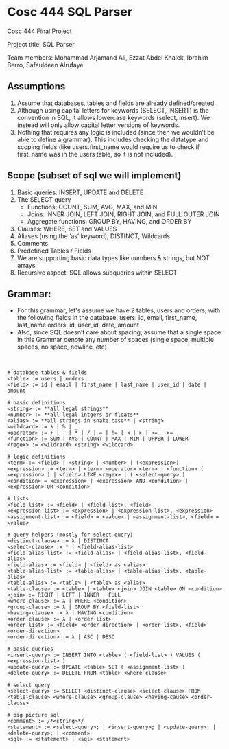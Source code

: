 # Cosc 444 SQL Parser

Cosc 444 Final Project

Project title: SQL Parser

Team members: Mohammad Arjamand Ali, Ezzat Abdel Khalek, Ibrahim Berro, Safauldeen Alrufaye

## Assumptions
1. Assume that databases, tables and fields are already defined/created.
2. Although using capital letters for keywords (SELECT, INSERT) is the convention in SQL, it allows lowercase keywords (select, insert). We instead will only allow capital letter versions of keywords.
3. Nothing that requires any logic is included (since then we wouldn’t be able to define a grammar). This includes checking the datatype and scoping fields (like users.first_name would require us to check if first_name was in the users table, so it is not included).

## Scope (subset of sql we will implement)
1. Basic queries: INSERT, UPDATE and DELETE
2. The SELECT query
    - Functions: COUNT, SUM, AVG, MAX, and MIN
    - Joins:  INNER JOIN, LEFT JOIN, RIGHT JOIN, and FULL OUTER JOIN
    - Aggregate functions: GROUP BY, HAVING, and ORDER BY
3. Clauses: WHERE, SET and VALUES
4. Aliases (using the ‘as’ keyword), DISTINCT, Wildcards
5. Comments
6. Predefined Tables / Fields
7. We are supporting basic data types like numbers & strings, but NOT arrays
8. Recursive aspect: SQL allows subqueries within SELECT

## Grammar:
* For this grammar, let's assume we have 2 tables, users and orders, with the following fields in the database:
users: id, email, first_name, last_name
orders: id, user_id, date, amount
* Also, since SQL doesn’t care about spacing, assume that a single space in this Grammar denote any number of spaces (single space, multiple spaces, no space, newline, etc)

<br>

```
# database tables & fields
<table> := users | orders
<field> := id | email | first_name | last_name | user_id | date | amount

# basic definitions
<string> := **all legal strings**
<number> := **all legal intgers or floats**
<alias> := **all strings in snake case** | <string>
<wildcard> := λ | % | _
<operator> := + | - | * | / | = | != | < | > | <= | >= 
<function> := SUM | AVG | COUNT | MAX | MIN | UPPER | LOWER
<regex> := <wildcard> <string> <wildcard>

# logic definitions
<term> := <field> | <string> | <number> | (<expression>)
<expression> := <term> | <term> <operator> <term> | <function> ( <expression> ) | <field> LIKE <regex> | ( <select-query> )
<condition> = <expression> | <expression> AND <condition> | <expression> OR <condition>

# lists
<field-list> := <field> | <field-list>, <field>
<expression-list> := <expression> | <expression-list>, <expression>
<assignment-list> := <field> = <value> | <assignment-list>, <field> = <value>

# query helpers (mostly for select query)
<distinct-clause> := λ | DISTINCT
<select-clause> := * | <field-alias-list>
<field-alias-list> := <field-alias> | <field-alias-list>, <field-alias>
<field-alias> := <field> | <field> as <alias>
<table-alias-list> := <table-alias> | <table-alias-list>, <table-alias>
<table-alias> := <table> | <table> as <alias>
<table-clause> := <table> | <table> <join> JOIN <table> ON <condition>
<join> := RIGHT | LEFT | INNER | FULL
<where-clause> := λ | WHERE <condition>
<group-clause> := λ | GROUP BY <field-list>
<having-clause> := λ | HAVING <condition>
<order-clause> := λ | <order-list>
<order-list> := <field> <order-direction> | <order-list>, <field> <order-direction>
<order-direction> := λ | ASC | DESC

# basic queries
<insert-query> := INSERT INTO <table> ( <field-list> ) VALUES ( <expression-list> )
<update-query> := UPDATE <table> SET ( <assignment-list> )
<delete-query> := DELETE FROM <table> <where-clause>

# select query
<select-query> := SELECT <distinct-clause> <select-clause> FROM <table-clause> <where-clause> <group-clause> <having-cause> <order-clause>

# big picture sql
<comment> := /*<string>*/
<statement> := <select-query>; | <insert-query>; | <update-query>; | <delete-query>; | <comment>
<sql> := <statement> | <sql> <statement>

```



